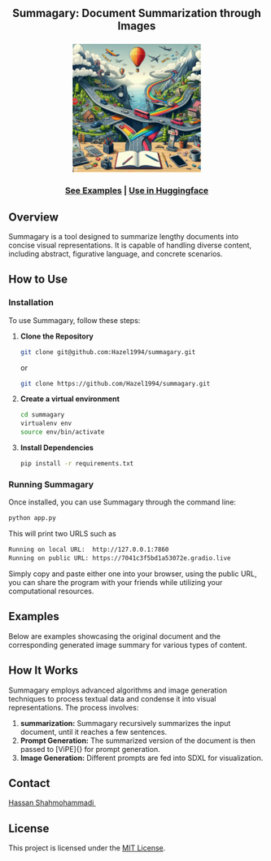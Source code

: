 <div>
<div align='center'>
<h2 align="center"> Summagary: Document Summarization through Images </h2>
<h3 align="center"></h3>
</div>
<div>
<div align="center">
<div style="text-align:center">
<img src="featured.jpg"  width="50%" height="50%">
</div>

###  [See Examples](https://github.com/Hazel1994/ViPE-Videos) | [Use in Huggingface](https://huggingface.co/spaces/fittar/summagary)

</div>

## Overview
Summagary is a tool designed to summarize lengthy documents into concise visual representations. It is capable of handling diverse content, including abstract, figurative language, and concrete scenarios.

## How to Use
### Installation
To use Summagary, follow these steps:

1. **Clone the Repository**
    ```bash
    git clone git@github.com:Hazel1994/summagary.git
    ```
    or
    ```bash
    git clone https://github.com/Hazel1994/summagary.git
    ```
2. **Create a virtual environment**
   ```bash
   cd summagary
   virtualenv env
   source env/bin/activate
   ```
3. **Install Dependencies**
    ```bash
    pip install -r requirements.txt
    ```

### Running Summagary
Once installed, you can use Summagary through the command line:

```bash
python app.py
```
This will print two URLS such as

```bash
Running on local URL:  http://127.0.0.1:7860
Running on public URL: https://7041c3f5bd1a53072e.gradio.live
```
Simply copy and paste either one into your browser, using the public URL, you can share the program with your friends while utilizing your computational resources.

## Examples
Below are examples showcasing the original document and the corresponding generated image summary for various types of content.


## How It Works
Summagary employs advanced algorithms and image generation techniques to process textual data and condense it into visual representations. The process involves:

1. **summarization:** Summagary recursively summarizes the input document, until it reaches a few sentences.
2. **Prompt Generation:** The summarized version of the document is then passed to [ViPE]{} for prompt generation.
3. **Image Generation:** Different prompts are fed into SDXL for visualization.

## Contact
<a href='https://fittar.me/'> Hassan Shahmohammadi </a>&emsp;

## License
This project is licensed under the [MIT License](LICENSE).
